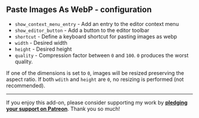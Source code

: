 ## Paste Images As WebP - configuration

* `show_context_menu_entry` - Add an entry to the editor context menu
* `show_editor_button` - Add a button to the editor toolbar
* `shortcut` - Define a keyboard shortcut for pasting images as webp
* `width` - Desired width
* `height` - Desired height
* `quality` - Compression factor between `0` and `100`. `0` produces the worst quality.

If one of the dimensions is set to `0`, images will be resized
preserving the aspect ratio.
If both `wdith` and `height` are `0`, no resizing is performed (not recommended).

****

If you enjoy this add-on, please consider supporting my work by
**[pledging your support on Patreon](https://www.patreon.com/tatsumoto_ren)**.
Thank you so much!
